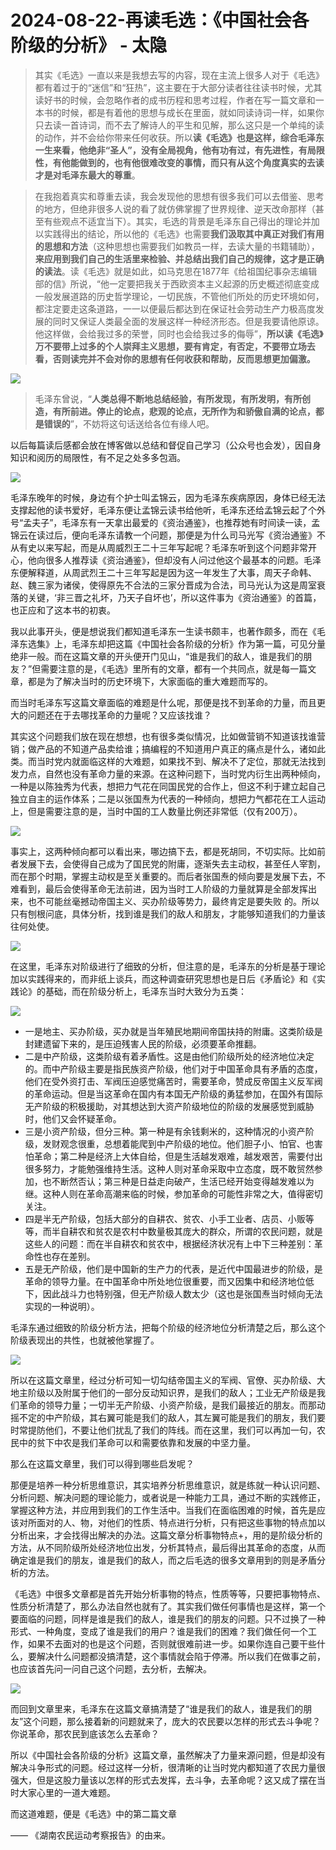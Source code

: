 # 2024-08-22-再读毛选：《中国社会各阶级的分析》 - 太隐
> 其实《毛选》一直以来是我想去写的内容，现在主流上很多人对于《毛选》都有着过于的“迷信”和“狂热”，这主要在于大部分读者往往读书时候，尤其读好书的时候，会忽略作者的成书历程和思考过程，作者在写一篇文章和一本书的时候，都是有着他的思想与成长在里面，就如同读诗词一样，如果你只去读一首诗词，而不去了解诗人的平生和见解，那么这只是一个单纯的读的动作，并不会给你带来任何收获。所以**读《毛选》也是这样，综合毛泽东一生来看，他绝非“圣人”，没有全局视角，他有功有过，有先进性，有局限性，有他能做到的，也有他很难改变的事情，而只有从这个角度真实的去读才是对毛泽东最大的尊重**。

> 在我抱着真实和尊重去读，我会发现他的思想有很多我们可以去借鉴、思考的地方，但绝非很多人说的看了就仿佛掌握了世界规律、逆天改命那样（甚至有些观点不适宜当下）。其实，毛选的背景是毛泽东自己得出的理论并加以实践得出的结论，所以他的《毛选》也需要**我们汲取其中真正对我们有用的思想和方法**（这种思想也需要我们如教员一样，去读大量的书籍辅助），**来应用到我们自己的生活里来检验、并总结出我们自己的规律，这才是正确的读法**。读《毛选》就是如此，如马克思在1877年《给祖国纪事杂志编辑部的信》所说，“他一定要把我关于西欧资本主义起源的历史概述彻底变成一般发展道路的历史哲学理论，一切民族，不管他们所处的历史环境如何，都注定要走这条道路，一一以便最后都达到在保证社会劳动生产力极高度发展的同时又保证人类最全面的发展这样一种经济形态。但是我要请他原谅。他这样做，会给我过多的荣誉，同时也会给我过多的侮辱”，**所以读《毛选》万不要带上过多的个人崇拜主义思想，要有肯定，有否定，不要带立场去看，否则读完并不会对你的思想有任何收获和帮助，反而思想更加偏激。** 

![](https://i.typlog.com/wangyr45/8276140282_526438.png)

> 毛泽东曾说，“**人类总得不断地总结经验，有所发现，有所发明，有所创造，有所前进。停止的论点，悲观的论点，无所作为和骄傲自满的论点，都是错误的**”，不妨将这句话送给各位有缘人吧。

以后每篇读后感都会放在博客做以总结和督促自己学习（公众号也会发），因自身知识和阅历的局限性，有不足之处多多包涵。

![](https://i.typlog.com/wangyr45/8276055661_48322.png)

毛泽东晚年的时候，身边有个护士叫孟锦云，因为毛泽东疾病原因，身体已经无法支撑起他的读书爱好，毛泽东便让孟锦云读书给他听，毛泽东还给孟锦云起了个外号“孟夫子”，毛泽东有一天拿出最爱的《资治通鉴》，也推荐她有时间读一读，孟锦云在读过后，便向毛泽东请教一个问题，那便是为什么司马光写《资治通鉴》不从有史以来写起，而是从周威烈王二十三年写起呢？毛泽东听到这个问题非常开心，他向很多人推荐读《资治通鉴》，但却没有人问过他这个最基本的问题。毛泽东便解释道，从周武烈王二十三年写起是因为这一年发生了大事，周天子命韩、赵、魏三家为诸侯，使得原先不合法的三家分晋成为合法，司马光认为这是周室衰落的关键，‘非三晋之礼坏，乃天子自坏也’，所以这件事为《资治通鉴》的首篇，也正应和了这本书的初衷。

我以此事开头，便是想说我们都知道毛泽东一生读书颇丰，也著作颇多，而在《毛泽东选集》上，毛泽东却把这篇《中国社会各阶级的分析》作为第一篇，可见分量绝非一般。而在这篇文章的开头便开门见山，“谁是我们的敌人，谁是我们的朋友？”但需要注意的是，《毛选》里所有的文章，都有一个共同点，就是每一篇文章，都是为了解决当时的历史环境下，大家面临的重大难题而写的。

而当时毛泽东写这篇文章面临的难题是什么呢，那便是找不到革命的力量，而且更大的问题还在于去哪找革命的力量呢？又应该找谁？

其实这个问题我们放在现在想想，也有很多类似情况，比如做营销不知道该找谁营销；做产品的不知道产品卖给谁；搞编程的不知道用户真正的痛点是什么，诸如此类。而当时党内就面临这样的大难题，如果找不到、解决不了定位，那就无法找到发力点，自然也没有革命力量的来源。在这种问题下，当时党内衍生出两种倾向，一种是以陈独秀为代表，想把力气花在同国民党的合作上，但这不利于建立起自己独立自主的运作体系；二是以张国焘为代表的一种倾向，想把力气都花在工人运动上，但是需要注意的是，当时中国的工人数量比例还非常低（仅有200万）。

![](https://i.typlog.com/wangyr45/8276140233_200491.png)

事实上，这两种倾向都可以看出来，哪边搞下去，都是死胡同，不切实际。比如前者发展下去，会使得自己成为了国民党的附庸，逐渐失去主动权，甚至任人宰割，而在那个时期，掌握主动权是至关重要的。而后者张国焘的倾向要是发展下去，不难看到，最后会使得革命无法前进，因为当时工人阶级的力量就算是全部发挥出来，也不可能丝毫撼动帝国主义、买办阶级等势力，最终肯定是要失败 的。所以只有刨根问底，具体分析，找到谁是我们的敌人和朋友，才能够知道我们的力量该往何处使。

![](https://i.typlog.com/wangyr45/8276140222_627874.png)

在这里，毛泽东对阶级进行了细致的分析，但注意的是，毛泽东的分析是基于理论加以实践得来的，而非纸上谈兵，而这种调查研究思想也是日后《矛盾论》和《实践论》的基础，而在阶级分析上，毛泽东当时大致分为五类：

![](https://i.typlog.com/wangyr45/8276140213_222906.png)

*   一是地主、买办阶级，买办就是当年殖民地期间帝国扶持的附庸。这类阶级是封建遗留下来的，是压迫残害人民的阶级，必须要革命推翻。
*   二是中产阶级，这类阶级有着矛盾性。这是由他们阶级所处的经济地位决定的。而中产阶级主要是指民族资产阶级，他们对于中国革命具有矛盾的态度，他们在受外资打击、军阀压迫感觉痛苦时，需要革命，赞成反帝国主义反军阀的革命运动。但是当这革命在国内有本国无产阶级的勇猛参加，在国外有国际无产阶级的积极援助，对其想达到大资产阶级地位的阶级的发展感觉到威胁时，他们又会怀疑革命。
*   三是小资产阶级，但分三种。第一种是有余钱剩米的，这种情况的小资产阶级，发财观念很重，总想着能爬到中产阶级的地位。他们胆子小、怕官、也害怕革命；第二种是经济上大体自给，但是生活越发艰难，越发艰苦，需要付出很多努力，才能勉强维持生活。这种人则对革命采取中立态度，既不敢贸然参加，也不断然否认；第三种是日益走向破产，生活已经开始变得越发难以为继。这种人则在革命高潮来临的时候，参加革命的可能性非常之大，值得密切关注。
*   四是半无产阶级，包括大部分的自耕农、贫农、小手工业者、店员、小贩等等，而半自耕农和贫农是农村中数量极其庞大的群众，所谓的农民问题，就是这些人的问题：而在半自耕农和贫农中，根据经济状况有上中下三种差别：革命性也存在差别。
*   五是无产阶级，他们是中国新的生产力的代表，是近代中国最进步的阶级，是革命的领导力量。在中国革命中所处地位很重要，而又因集中和经济地位低下，因此战斗力也特别强，但无产阶级人数太少（这也是张国焘当时倾向无法实现的一种说明）。

毛泽东通过细致的阶级分析方法，把每个阶级的经济地位分析清楚之后，那么这个阶级表现出的共性，也就被他掌握了。

![](https://i.typlog.com/wangyr45/8276140200_732346.png)

所以在这篇文章里，经过分析可知一切勾结帝国主义的军阀、官僚、买办阶级、大地主阶级以及附属于他们的一部分反动知识界，是我们的敌人；工业无产阶级是我们革命的领导力量；一切半无产阶级、小资产阶级，是我们最接近的朋友。而那动摇不定的中产阶级，其右翼可能是我们的敌人，其左翼可能是我们的朋友，我们要时常提防他们，不要让他们扰乱了我们的阵线。而在这里，我们可以再加一句，农民中的贫下中农是我们革命可以和需要依靠和发展的中坚力量。

那么在这篇文章里，我们可以得到哪些启发呢？

那便是培养一种分析思维意识，其实培养分析思维意识，就是练就一种认识问题、分析问题、解决问题的理论能力，或者说是一种能力工具，通过不断的实践修正，掌握这种方法，并应用到我们的工作生活中。当我们在面临困难的时候，首先是应该对所面对的人、物，对他们的性质、特点进行分析，只有把这些事物的特点加以分析出来，才会找得出解决的办法。这篇文章分析事物特点+，用的是阶级分析的方法，从不同阶级所处经济地位出发，分析其特点，最后得出其革命的态度，从而确定谁是我们的朋友，谁是我们的敌人，而之后毛选的很多文章用到的则是矛盾分析的方法。

《毛选》中很多文章都是首先开始分析事物的特点，性质等等，只要把事物特点、性质分析清楚了，那么办法自然也就有了。其实我们做任何事情也是这样，第一个要面临的问题，同样是谁是我们的敌人，谁是我们的朋友的问题。只不过换了一种形式、一种角度，变成了谁是我们的用户？谁是我们的困难？我们做任何一个工作，如果不去面对的也是这个问题，否则就很难前进一步。如果你连自己要干些什么，要解决什么问题都没搞清楚，这个事情就会陷于停滞。所以我们在做事之前，也应该首先问一问自己这个问题，去分析，去解决。

![](https://i.typlog.com/wangyr45/8276140191_8819685.png)

而回到文章里来，毛泽东在这篇文章搞清楚了“谁是我们的敌人，谁是我们的朋友”这个问题，那么接着新的问题就来了，庞大的农民要以怎样的形式去斗争呢？你说革命，那农民到底该怎么去革命？

所以《中国社会各阶级的分析》这篇文章，虽然解决了力量来源问题，但是却没有解决斗争形式的问题。经过这样一分析，很清晰的让当时党内都知道了农民力量很强大，但是这股力量该以怎样的形式去发挥，去斗争，去革命呢？这又成了摆在当时大家心里的一道大难题。

而这道难题，便是《毛选》中的第二篇文章

—— 《湖南农民运动考察报告》的由来。